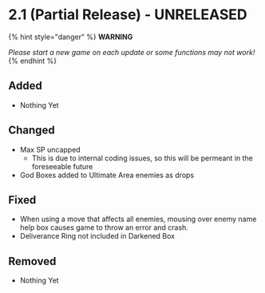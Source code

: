 # 2.1 \(Partial Release\) - UNRELEASED

{% hint style="danger" %}
**WARNING**

_Please start a new game on each update or some functions may not work!_
{% endhint %}

## Added

* Nothing Yet

## Changed

* Max SP uncapped
  * This is due to internal coding issues, so this will be permeant in the foreseeable future
* God Boxes added to Ultimate Area enemies as drops

## Fixed

* When using a move that affects all enemies, mousing over enemy name help box causes game to throw an error and crash.
* Deliverance Ring not included in Darkened Box

## Removed

* Nothing Yet

